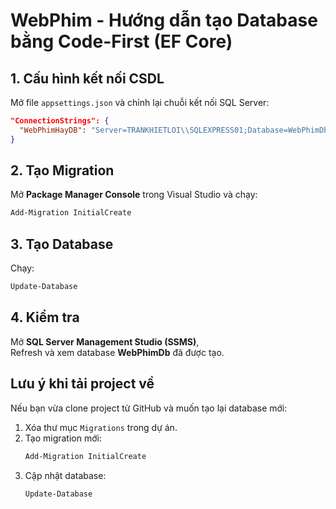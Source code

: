 # WebPhim - Hướng dẫn tạo Database bằng Code-First (EF Core)

## 1. Cấu hình kết nối CSDL
Mở file `appsettings.json` và chỉnh lại chuỗi kết nối SQL Server:

```json
"ConnectionStrings": {
  "WebPhimHayDB": "Server=TRANKHIETLOI\\SQLEXPRESS01;Database=WebPhimDb;Trusted_Connection=True;TrustServerCertificate=True;"
}
```

## 2. Tạo Migration
Mở **Package Manager Console** trong Visual Studio và chạy:
```powershell
Add-Migration InitialCreate
```

## 3. Tạo Database
Chạy:
```powershell
Update-Database
```

## 4. Kiểm tra
Mở **SQL Server Management Studio (SSMS)**,  
Refresh và xem database **WebPhimDb** đã được tạo.

## Lưu ý khi tải project về
Nếu bạn vừa clone project từ GitHub và muốn tạo lại database mới:

1. Xóa thư mục `Migrations` trong dự án.
2. Tạo migration mới:
    ```powershell
    Add-Migration InitialCreate
    ```
3. Cập nhật database:
    ```powershell
    Update-Database
    ```
